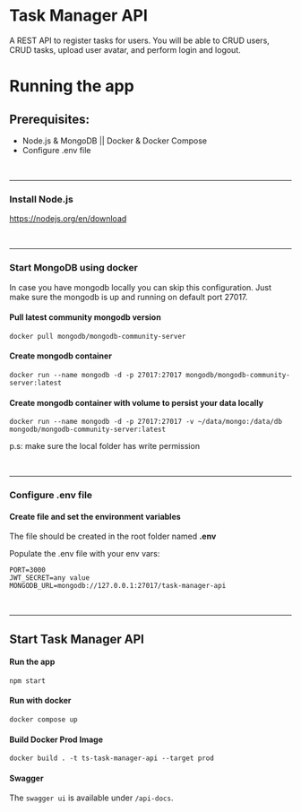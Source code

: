# Task Manager API

A REST API to register tasks for users. You will be able to CRUD users, CRUD tasks, upload user avatar, and perform login and logout.

# Running the app

## Prerequisites:

- Node.js & MongoDB || Docker & Docker Compose
- Configure .env file

<br />

---

### Install Node.js

https://nodejs.org/en/download

<br />

---

### Start MongoDB using docker

In case you have mongodb locally you can skip this configuration.
Just make sure the mongodb is up and running on default port 27017.

#### Pull latest community mongodb version

`docker pull mongodb/mongodb-community-server`

#### Create mongodb container

`docker run --name mongodb -d -p 27017:27017 mongodb/mongodb-community-server:latest`

#### Create mongodb container with volume to persist your data locally

`docker run --name mongodb -d -p 27017:27017 -v ~/data/mongo:/data/db mongodb/mongodb-community-server:latest`

p.s: make sure the local folder has write permission

<br/>

---

### Configure .env file

#### Create file and set the environment variables

The file should be created in the root folder named **.env**

Populate the .env file with your env vars:

```
PORT=3000
JWT_SECRET=any value
MONGODB_URL=mongodb://127.0.0.1:27017/task-manager-api
```

<br/>

---

## Start Task Manager API

#### Run the app

`npm start`

#### Run with docker

`docker compose up`

#### Build Docker Prod Image

`docker build . -t ts-task-manager-api --target prod`

#### Swagger

The `swagger ui` is available under `/api-docs`.

